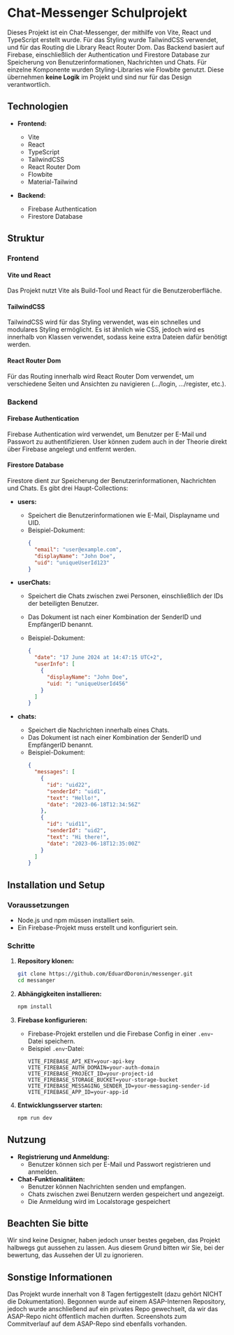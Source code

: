 # Chat-Messenger Schulprojekt

Dieses Projekt ist ein Chat-Messenger, der mithilfe von Vite, React und TypeScript erstellt wurde. Für das Styling wurde TailwindCSS verwendet, und für das Routing die Library React Router Dom. Das Backend basiert auf Firebase, einschließlich der Authentication und Firestore Database zur Speicherung von Benutzerinformationen, Nachrichten und Chats. Für einzelne Komponente wurden Styling-Libraries wie Flowbite genutzt. Diese übernehmen **keine Logik** im Projekt und sind nur für das Design verantwortlich.

## Technologien

- **Frontend:**

  - Vite
  - React
  - TypeScript
  - TailwindCSS
  - React Router Dom
  - Flowbite
  - Material-Tailwind

- **Backend:**
  - Firebase Authentication
  - Firestore Database

## Struktur

### Frontend

#### Vite und React

Das Projekt nutzt Vite als Build-Tool und React für die Benutzeroberfläche.

#### TailwindCSS

TailwindCSS wird für das Styling verwendet, was ein schnelles und modulares Styling ermöglicht. Es ist ähnlich wie CSS, jedoch wird es innerhalb von Klassen verwendet, sodass keine extra Dateien dafür benötigt werden.

#### React Router Dom

Für das Routing innerhalb wird React Router Dom verwendet, um verschiedene Seiten und Ansichten zu navigieren (.../login, .../register, etc.).

### Backend

#### Firebase Authentication

Firebase Authentication wird verwendet, um Benutzer per E-Mail und Passwort zu authentifizieren. User können zudem auch in der Theorie direkt über Firebase angelegt und entfernt werden.

#### Firestore Database

Firestore dient zur Speicherung der Benutzerinformationen, Nachrichten und Chats. Es gibt drei Haupt-Collections:

- **users:**

  - Speichert die Benutzerinformationen wie E-Mail, Displayname und UID.
  - Beispiel-Dokument:
    ```json
    {
      "email": "user@example.com",
      "displayName": "John Doe",
      "uid": "uniqueUserId123"
    }
    ```

- **userChats:**

  - Speichert die Chats zwischen zwei Personen, einschließlich der IDs der beteiligten Benutzer.
  - Das Dokument ist nach einer Kombination der SenderID und EmpfängerID benannt.
  - Beispiel-Dokument:

    ```json
    {
      "date": "17 June 2024 at 14:47:15 UTC+2",
      "userInfo": [
        {
          "displayName": "John Doe",
          "uid: ": "uniqueUserId456"
        }
      ]
    }
    ```

- **chats:**
  - Speichert die Nachrichten innerhalb eines Chats.
  - Das Dokument ist nach einer Kombination der SenderID und EmpfängerID benannt.
  - Beispiel-Dokument:
    ```json
    {
      "messages": [
        {
          "id": "uid22",
          "senderId": "uid1",
          "text": "Hello!",
          "date": "2023-06-18T12:34:56Z"
        },
        {
          "id": "uid11",
          "senderId": "uid2",
          "text": "Hi there!",
          "date": "2023-06-18T12:35:00Z"
        }
      ]
    }
    ```

## Installation und Setup

### Voraussetzungen

- Node.js und npm müssen installiert sein.
- Ein Firebase-Projekt muss erstellt und konfiguriert sein.

### Schritte

1.  **Repository klonen:**

    ```sh
    git clone https://github.com/EduardDoronin/messenger.git
    cd messanger
    ```

2.  **Abhängigkeiten installieren:**

    ```sh
    npm install
    ```

3.  **Firebase konfigurieren:**

    - Firebase-Projekt erstellen und die Firebase Config in einer `.env`-Datei speichern.
    - Beispiel `.env`-Datei:
      ```env
      VITE_FIREBASE_API_KEY=your-api-key
      VITE_FIREBASE_AUTH_DOMAIN=your-auth-domain
      VITE_FIREBASE_PROJECT_ID=your-project-id
      VITE_FIREBASE_STORAGE_BUCKET=your-storage-bucket
      VITE_FIREBASE_MESSAGING_SENDER_ID=your-messaging-sender-id
      VITE_FIREBASE_APP_ID=your-app-id
      ```

4.  **Entwicklungsserver starten:**
    ```sh
    npm run dev
    ```

## Nutzung

- **Registrierung und Anmeldung:**
  - Benutzer können sich per E-Mail und Passwort registrieren und anmelden.
- **Chat-Funktionalitäten:**
  - Benutzer können Nachrichten senden und empfangen.
  - Chats zwischen zwei Benutzern werden gespeichert und angezeigt.
  - Die Anmeldung wird im Localstorage gespeichert

## Beachten Sie bitte

Wir sind keine Designer, haben jedoch unser bestes gegeben, das Projekt halbwegs gut aussehen zu lassen. Aus diesem Grund bitten wir Sie, bei der bewertung, das Aussehen der UI zu ignorieren.

## Sonstige Informationen

Das Projekt wurde innerhalt von 8 Tagen fertiggestellt (dazu gehört NICHT die Dokumentation). Begonnen wurde auf einem ASAP-Internen Repository, jedoch wurde anschließend auf ein privates Repo gewechselt, da wir das ASAP-Repo nicht öffentlich machen durften. Screenshots zum Commitverlauf auf dem ASAP-Repo sind ebenfalls vorhanden.
